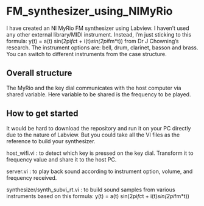 # FM_synthesizer_using_NIMyRio

I have created an NI MyRio FM synthesizer using Labview. I haven’t used any other external library/MIDI instrument.  Instead, I’m just sticking to this formula: y(t) = a(t) sin(2pi*fc*t + i(t)*sin(2pi*fm*t)) from Dr J Chowning’s research.  The instrument options are: bell, drum, clarinet, basson and brass. You can switch to different instruments from the case structure.

## Overall structure
The MyRio and the key dial communicates with the host computer via shared variable. Here variable to be shared is the frequency to be played. 

## How to get started
It would be hard to download the repository and run it on your PC directly due to the nature of Labview. But you could take all the VI files as the reference to build your synthesizer. <br />

host_wifi.vi : to detect which key is pressed on the key dial. Transform it to frequency value and share it to the host PC. <br />

server.vi : to play back sound according to instrument option, volume, and frequency received.<br />

synthesizer/synth_subvi_rt.vi : to build sound samples from various instruments based on this formula: y(t) = a(t) sin(2pi*fc*t + i(t)*sin(2pi*fm*t)) <br />
